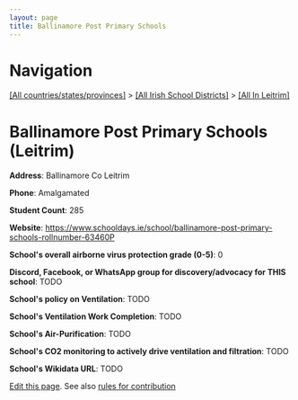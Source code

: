 ```yaml
---
layout: page
title: Ballinamore Post Primary Schools
---
```

# Navigation

[[All countries/states/provinces]](../../..) > [[All Irish School Districts]](../..) > [[All In Leitrim]](..)

# Ballinamore Post Primary Schools (Leitrim)

**Address**: Ballinamore Co Leitrim

**Phone**: Amalgamated

**Student Count**: 285

**Website**: <https://www.schooldays.ie/school/ballinamore-post-primary-schools-rollnumber-63460P>

**School's overall airborne virus protection grade (0-5)**: 0

**Discord, Facebook, or WhatsApp group for discovery/advocacy for THIS school**: TODO

**School's policy on Ventilation**: TODO

**School's Ventilation Work Completion**: TODO

**School's Air-Purification**: TODO

**School's CO2 monitoring to actively drive ventilation and filtration**: TODO

**School's Wikidata URL**: TODO


[Edit this page](https://github.com/ventilate-schools/Ireland/edit/main/./Leitrim/Ballinamore_Post_Primary_Schools.md). See also [rules for contribution](../../../contribution-rules/)